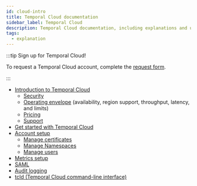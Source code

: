 ```yaml
---
id: cloud-intro
title: Temporal Cloud documentation
sidebar_label: Temporal Cloud
description: Temporal Cloud documentation, including explanations and usage.
tags:
  - explanation
---
```


:::tip Sign up for Temporal Cloud!

To request a Temporal Cloud account, complete the [request form](https://pages.temporal.io/cloud-request-access).

:::

- [Introduction to Temporal Cloud](/cloud/introduction)
  - [Security](/cloud/security-cloud-intro)
  - [Operating envelope](/cloud/operating-envelope) (availability, region support, throughput, latency, and limits)
  - [Pricing](/cloud/pricing)
  - [Support](/cloud/support)
- [Get started with Temporal Cloud](/cloud/get-started)
- [Account setup](/cloud/account-setup)
  - [Manage certificates](/cloud/certificates)
  - [Manage Namespaces](/cloud/namespaces)
  - [Manage users](/cloud/users)
- [Metrics setup](/cloud/metrics)
- [SAML](/cloud/saml)
- [Audit logging](/cloud/audit-logging)
- [tcld (Temporal Cloud command-line interface)](/cloud/tcld)
